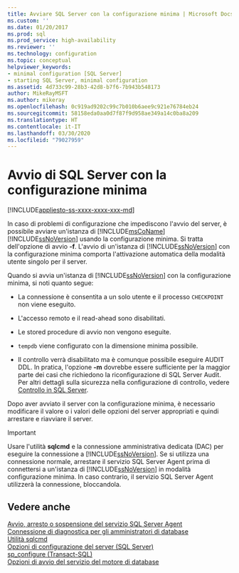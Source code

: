 ```yaml
---
title: Avviare SQL Server con la configurazione minima | Microsoft Docs
ms.custom: ''
ms.date: 01/20/2017
ms.prod: sql
ms.prod_service: high-availability
ms.reviewer: ''
ms.technology: configuration
ms.topic: conceptual
helpviewer_keywords:
- minimal configuration [SQL Server]
- starting SQL Server, minimal configuration
ms.assetid: 4d733c99-28b3-42d8-b7f6-7b943b548173
author: MikeRayMSFT
ms.author: mikeray
ms.openlocfilehash: 0c919ad9202c99c7b010b6aee9c921e76784eb24
ms.sourcegitcommit: 58158eda0aa0d7f87f9d958ae349a14c0ba8a209
ms.translationtype: HT
ms.contentlocale: it-IT
ms.lasthandoff: 03/30/2020
ms.locfileid: "79027959"
---
```

# <a name="start-sql-server-with-minimal-configuration"></a>Avvio di SQL Server con la configurazione minima
[!INCLUDE[appliesto-ss-xxxx-xxxx-xxx-md](../../includes/appliesto-ss-xxxx-xxxx-xxx-md.md)]

  In caso di problemi di configurazione che impediscono l'avvio del server, è possibile avviare un'istanza di [!INCLUDE[msCoName](../../includes/msconame-md.md)] [!INCLUDE[ssNoVersion](../../includes/ssnoversion-md.md)] usando la configurazione minima. Si tratta dell'opzione di avvio **-f**. L'avvio di un'istanza di [!INCLUDE[ssNoVersion](../../includes/ssnoversion-md.md)] con la configurazione minima comporta l'attivazione automatica della modalità utente singolo per il server.  
  
 Quando si avvia un'istanza di [!INCLUDE[ssNoVersion](../../includes/ssnoversion-md.md)] con la configurazione minima, si noti quanto segue:  
  
-   La connessione è consentita a un solo utente e il processo `CHECKPOINT` non viene eseguito.  
  
-   L'accesso remoto e il read-ahead sono disabilitati.  
  
-   Le stored procedure di avvio non vengono eseguite.  

-   `tempdb` viene configurato con la dimensione minima possibile.

-   Il controllo verrà disabilitato ma è comunque possibile eseguire AUDIT DDL. In pratica, l'opzione **-m** dovrebbe essere sufficiente per la maggior parte dei casi che richiedono la riconfigurazione di SQL Server Audit. Per altri dettagli sulla sicurezza nella configurazione di controllo, vedere [Controllo in SQL Server](https://docs.microsoft.com/previous-versions/sql/sql-server-2008/dd392015(v=sql.100)#security).
  
 Dopo aver avviato il server con la configurazione minima, è necessario modificare il valore o i valori delle opzioni del server appropriati e quindi arrestare e riavviare il server.  
  
> [!IMPORTANT]  
>  Usare l'utilità **sqlcmd** e la connessione amministrativa dedicata (DAC) per eseguire la connessione a [!INCLUDE[ssNoVersion](../../includes/ssnoversion-md.md)]. Se si utilizza una connessione normale, arrestare il servizio SQL Server Agent prima di connettersi a un'istanza di [!INCLUDE[ssNoVersion](../../includes/ssnoversion-md.md)] in modalità configurazione minima. In caso contrario, il servizio SQL Server Agent utilizzerà la connessione, bloccandola.  
  
## <a name="see-also"></a>Vedere anche  
 [Avvio, arresto o sospensione del servizio SQL Server Agent](https://msdn.microsoft.com/library/c95a9759-dd30-4ab6-9ab0-087bb3bfb97c)   
 [Connessione di diagnostica per gli amministratori di database](../../database-engine/configure-windows/diagnostic-connection-for-database-administrators.md)   
 [Utilità sqlcmd](../../tools/sqlcmd-utility.md)   
 [Opzioni di configurazione del server &#40;SQL Server&#41;](../../database-engine/configure-windows/server-configuration-options-sql-server.md)   
 [sp_configure &#40;Transact-SQL&#41;](../../relational-databases/system-stored-procedures/sp-configure-transact-sql.md)   
 [Opzioni di avvio del servizio del motore di database](../../database-engine/configure-windows/database-engine-service-startup-options.md)  
  
  
